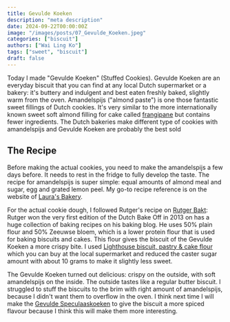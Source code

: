 ```yaml
---
title: Gevulde Koeken
description: "meta description"
date: 2024-09-22T00:00:00Z
image: "/images/posts/07_Gevulde_Koeken.jpeg"
categories: ["biscuit"]
authors: ["Wai Ling Ko"]
tags: ["sweet", "biscuit"]
draft: false
---
```

Today I made "Gevulde Koeken" (Stuffed Cookies). Gevulde Koeken are an everyday biscuit that you can find at any local Dutch supermarket or a bakery: it's buttery and indulgent and best eaten freshly baked, slightly warm from the oven. Amandelspijs ("almond paste") is one those fantastic sweet fillings of Dutch cookies. It's very similar to the more internationally known sweet soft almond filling for cake called <a href="https://www.marthastewart.com/1541134/frangipane-explained-essential-baking-ingredient#:~:text=Frangipane%20is%20a%20mixture%20of,making%20a%20simple%20cookie%20batter" target="_blank"> frangipane</a> but contains fewer ingredients. The Dutch bakeries make different type of cookies with amandelspijs and Gevulde Koeken are probably the best sold 

## The Recipe   
Before making the actual cookies, you need to make the amandelspijs a few days before. It needs to rest in the fridge to fully develop the taste. The recipe for amandelspijs is super simple: equal amounts of almond meal and sugar, egg and grated lemon peel. My go-to recipe reference is on the website of <a href="https://www.laurasbakery.nl/zelf-amandelspijs-maken/" target="_blank"> Laura's Bakery</a>.

For the actual cookie dough, I followed Rutger's recipe on  <a href="https://rutgerbakt.nl/koek-recepten/gevulde-koeken-recept/)" target="_blank"> Rutger Bakt</a>: Rutger won the very first edition of the Dutch Bake Off in 2013 on has a huge collection of baking recipes on his baking blog. He uses 50% plain flour and 50% Zeeuwse bloem, which is a lower protein flour that is used for baking biscuits and cakes. This flour gives the biscuit of the Gevulde Koeken a more crispy bite. I used <a href="https://www.lighthousebaking.com.au/products/lighthouse-biscuit%2C-pastry-%26-cake" target="_blank"> Lighthouse biscuit, pastry & cake flour</a> which you can buy at the local supermarket and reduced the caster sugar amount with about 10 grams to make it slightly less sweet.

The Gevulde Koeken turned out delicious: crispy on the outside, with soft amandelspijs on the inside. The outside tastes like a regular butter biscuit. I struggled to stuff the biscuits to the brim with right amount of amandelspijs, because I didn't want them to overflow in the oven. I think next time I will make the <a href="https://rutgerbakt.nl/sinterklaas-recepten/gevulde-speculaaskoeken-recept/" target="_blank"> Gevulde Speculaaskoeken</a> to give the biscuit a more spiced flavour because I think this will make them more interesting.


